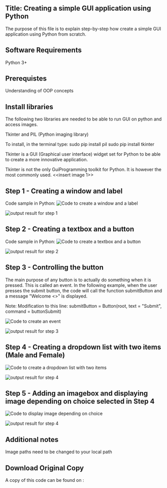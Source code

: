 ## Title: Creating a simple GUI application using Python

The purpose of this file is to explain step-by-step how create a simple GUI application using Python from scratch. 

## Software Requirements
Python 3+

## Prerequistes
Understanding of OOP concepts

## Install libraries
The following two libraries are needed to be able to run GUI on python and access images. 

Tkinter and PIL (Python imaging library)

To install, in the terminal type:
sudo pip install pil
sudo pip install tkinter

Tkinter is a GUI (Graphical user interface) widget set for Python to be able to create a more innovative application. 

Tkinter is not the only GuiProgramming toolkit for Python. It is however the most commonly used.
<<insert image 1>>

## Step 1 - Creating a window and label

Code sample in Python:
![Code to create a window and a label](https://github.com/lucienne1986/Python-Projects/blob/master/Documentation%20Samples/img/image1.png)

![output result for step 1](https://github.com/lucienne1986/Python-Projects/blob/master/Documentation%20Samples/img/image2.png)

## Step 2 - Creating a textbox and a button

Code sample in Python:
![Code to create a textbox and a button](https://github.com/lucienne1986/Python-Projects/blob/master/Documentation%20Samples/img/image4.png)

![output result for step 2](https://github.com/lucienne1986/Python-Projects/blob/master/Documentation%20Samples/img/image5.png)

## Step 3 - Controlling the button

The main purpose of any button is to actually do something when it is pressed. This is called an event. In the following example, when the user presses the submit button, the code will call the function submitButton and a message "Welcome <<name>>" is displayed.
  
Note: Modification to this line: submitButton = Button(root, text = "Submit", command = buttonSubmit)

![Code to create an event](https://github.com/lucienne1986/Python-Projects/blob/master/Documentation%20Samples/img/image6.png)

![output result for step 3](https://github.com/lucienne1986/Python-Projects/blob/master/Documentation%20Samples/img/image6.png)

## Step 4 - Creating a dropdown list with two items (Male and Female)

![Code to create a dropdown list with two items](https://github.com/lucienne1986/Python-Projects/blob/master/Documentation%20Samples/img/image8.png)

![output result for step 4](https://github.com/lucienne1986/Python-Projects/blob/master/Documentation%20Samples/img/image9.png)

## Step 5 - Adding an imagebox and displaying image depending on choice selected in Step 4

![Code to display image depending on choice](https://github.com/lucienne1986/Python-Projects/blob/master/Documentation%20Samples/img/image10.png)

![output result for step 4](https://github.com/lucienne1986/Python-Projects/blob/master/Documentation%20Samples/img/image11.png)

## Additional notes
Image paths need to be changed to your local path

## Download Original Copy
A copy of this code can be found on : 





